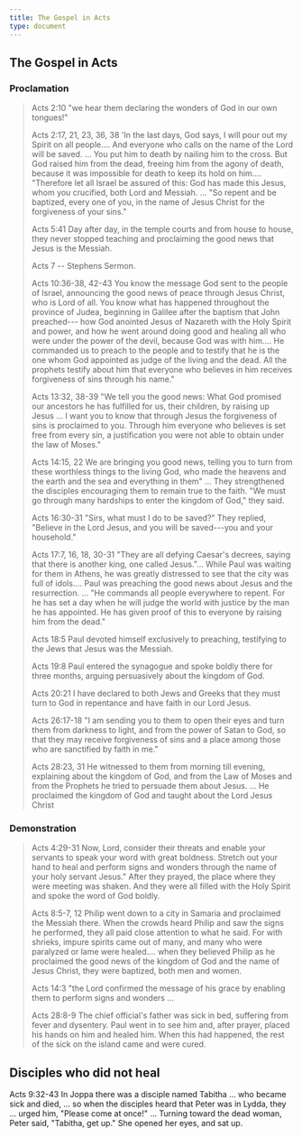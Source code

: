```yaml
---
title: The Gospel in Acts
type: document
---
```

## The Gospel in Acts

### Proclamation

> Acts 2:10 \"we hear them declaring the wonders of God in our own
> tongues!"
>
> Acts 2:17, 21, 23, 36, 38 'In the last days, God says, I will pour out
> my Spirit on all people\.... And everyone who calls on the name of the
> Lord will be saved. \... You put him to death by nailing him to the
> cross. But God raised him from the dead, freeing him from the agony of
> death, because it was impossible for death to keep its hold on
> him\.... "Therefore let all Israel be assured of this: God has made
> this Jesus, whom you crucified, both Lord and Messiah. \... "So repent
> and be baptized, every one of you, in the name of Jesus Christ for the
> forgiveness of your sins."
>
> Acts 5:41 Day after day, in the temple courts and from house to house,
> they never stopped teaching and proclaiming the good news that Jesus
> is the Messiah.
>
> Acts 7 -- Stephens Sermon.
>
> Acts 10:36-38, 42-43 You know the message God sent to the people of
> Israel, announcing the good news of peace through Jesus Christ, who is
> Lord of all. You know what has happened throughout the province of
> Judea, beginning in Galilee after the baptism that John preached---
> how God anointed Jesus of Nazareth with the Holy Spirit and power, and
> how he went around doing good and healing all who were under the power
> of the devil, because God was with him\.... He commanded us to preach
> to the people and to testify that he is the one whom God appointed as
> judge of the living and the dead. All the prophets testify about him
> that everyone who believes in him receives forgiveness of sins through
> his name."
>
> Acts 13:32, 38-39 "We tell you the good news: What God promised our
> ancestors he has fulfilled for us, their children, by raising up Jesus
> \... I want you to know that through Jesus the forgiveness of sins is
> proclaimed to you. Through him everyone who believes is set free from
> every sin, a justification you were not able to obtain under the law
> of Moses.\"
>
> Acts 14:15, 22 We are bringing you good news, telling you to turn from
> these worthless things to the living God, who made the heavens and the
> earth and the sea and everything in them\" \... They strengthened the
> disciples encouraging them to remain true to the faith. "We must go
> through many hardships to enter the kingdom of God," they said.
>
> Acts 16:30-31 "Sirs, what must I do to be saved?" They replied,
> "Believe in the Lord Jesus, and you will be saved---you and your
> household."
>
> Acts 17:7, 16, 18, 30-31 \"They are all defying Caesar's decrees,
> saying that there is another king, one called Jesus."\... While Paul
> was waiting for them in Athens, he was greatly distressed to see that
> the city was full of idols\.... Paul was preaching the good news about
> Jesus and the resurrection. \... \"He commands all people everywhere
> to repent. For he has set a day when he will judge the world with
> justice by the man he has appointed. He has given proof of this to
> everyone by raising him from the dead."
>
> Acts 18:5 Paul devoted himself exclusively to preaching, testifying to
> the Jews that Jesus was the Messiah.
>
> Acts 19:8 Paul entered the synagogue and spoke boldly there for three
> months, arguing persuasively about the kingdom of God.
>
> Acts 20:21 I have declared to both Jews and Greeks that they must turn
> to God in repentance and have faith in our Lord Jesus.
>
> Acts 26:17-18 \"I am sending you to them to open their eyes and turn
> them from darkness to light, and from the power of Satan to God, so
> that they may receive forgiveness of sins and a place among those who
> are sanctified by faith in me.\"
>
> Acts 28:23, 31 He witnessed to them from morning till evening,
> explaining about the kingdom of God, and from the Law of Moses and
> from the Prophets he tried to persuade them about Jesus. \... He
> proclaimed the kingdom of God and taught about the Lord Jesus Christ

### Demonstration

> Acts 4:29-31 Now, Lord, consider their threats and enable your
> servants to speak your word with great boldness. Stretch out your hand
> to heal and perform signs and wonders through the name of your holy
> servant Jesus." After they prayed, the place where they were meeting
> was shaken. And they were all filled with the Holy Spirit and spoke
> the word of God boldly.
>
> Acts 8:5-7, 12 Philip went down to a city in Samaria and proclaimed
> the Messiah there. When the crowds heard Philip and saw the signs he
> performed, they all paid close attention to what he said. For with
> shrieks, impure spirits came out of many, and many who were paralyzed
> or lame were healed\.... when they believed Philip as he proclaimed
> the good news of the kingdom of God and the name of Jesus Christ, they
> were baptized, both men and women.
>
> Acts 14:3 \"the Lord confirmed the message of his grace by enabling
> them to perform signs and wonders \...
>
> Acts 28:8-9 The chief official\'s father was sick in bed, suffering
> from fever and dysentery. Paul went in to see him and, after prayer,
> placed his hands on him and healed him. When this had happened, the
> rest of the sick on the island came and were cured.

## Disciples who did not heal

Acts 9:32-43 In Joppa there was a disciple named Tabitha \... who became
sick and died, \... so when the disciples heard that Peter was in Lydda,
they \... urged him, "Please come at once!" \... Turning toward the dead
woman, Peter said, "Tabitha, get up." She opened her eyes, and sat up.
